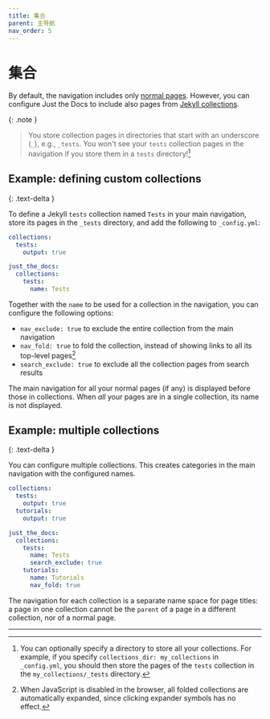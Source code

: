 ```yaml
---
title: 集合
parent: 主导航
nav_order: 5
---
```


# 集合

By default, the navigation includes only [normal pages](https://jekyllrb.com/docs/pages/).
However, you can configure Just the Docs to include also pages from [Jekyll collections](https://jekyllrb.com/docs/collections/).

{: .note }
> You store collection pages in directories that start with an underscore (`_`), e.g., `_tests`. You won't see your `tests` collection pages in the navigation if you store them in a `tests` directory![^1]

[^1]: You can optionally specify a directory to store all your collections. For example, if you specify `collections_dir: my_collections` in `_config.yml`, you should then store the pages of the `tests` collection in the `my_collections/_tests` directory.

## Example: defining custom collections
{: .text-delta }

To define a Jekyll `tests` collection named `Tests` in your main navigation, store its pages in the `_tests` directory, and add the following to `_config.yml`:

```yaml
collections:
  tests:
    output: true

just_the_docs:
  collections:
    tests:
      name: Tests
```

Together with the `name` to be used for a collection in the navigation, you can configure the following options:

* `nav_exclude: true` to exclude the entire collection from the main navigation
* `nav_fold: true` to fold the collection, instead of showing links to all its top-level pages[^2]
* `search_exclude: true` to exclude all the collection pages from search results

[^2]:
    When JavaScript is disabled in the browser, all folded collections are automatically expanded,
    since clicking expander symbols has no effect.

The main navigation for all your normal pages (if any) is displayed before those in collections. When *all* your pages are in a single collection, its name is not displayed.

## Example: multiple collections
{: .text-delta }

You can configure multiple collections. This creates categories in the main navigation with the configured names.

```yaml
collections:
  tests:
    output: true
  tutorials:
    output: true

just_the_docs:
  collections:
    tests:
      name: Tests
      search_exclude: true
    tutorials:
      name: Tutorials
      nav_fold: true
```

The navigation for each collection is a separate name space for page titles: a page in one collection cannot be the `parent` of a page in a different collection, nor of a normal page.

----
